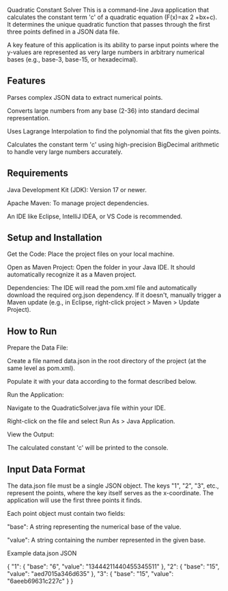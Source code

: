 Quadratic Constant Solver
This is a command-line Java application that calculates the constant term 'c' of a quadratic equation (F(x)=ax 
2
 +bx+c). It determines the unique quadratic function that passes through the first three points defined in a JSON data file.

A key feature of this application is its ability to parse input points where the y-values are represented as very large numbers in arbitrary numerical bases (e.g., base-3, base-15, or hexadecimal).

## Features
Parses complex JSON data to extract numerical points.

Converts large numbers from any base (2-36) into standard decimal representation.

Uses Lagrange Interpolation to find the polynomial that fits the given points.

Calculates the constant term 'c' using high-precision BigDecimal arithmetic to handle very large numbers accurately.

## Requirements
Java Development Kit (JDK): Version 17 or newer.

Apache Maven: To manage project dependencies.

An IDE like Eclipse, IntelliJ IDEA, or VS Code is recommended.

## Setup and Installation
Get the Code: Place the project files on your local machine.

Open as Maven Project: Open the folder in your Java IDE. It should automatically recognize it as a Maven project.

Dependencies: The IDE will read the pom.xml file and automatically download the required org.json dependency. If it doesn't, manually trigger a Maven update (e.g., in Eclipse, right-click project > Maven > Update Project).

## How to Run
Prepare the Data File:

Create a file named data.json in the root directory of the project (at the same level as pom.xml).

Populate it with your data according to the format described below.

Run the Application:

Navigate to the QuadraticSolver.java file within your IDE.

Right-click on the file and select Run As > Java Application.

View the Output:

The calculated constant 'c' will be printed to the console.

## Input Data Format
The data.json file must be a single JSON object. The keys "1", "2", "3", etc., represent the points, where the key itself serves as the x-coordinate. The application will use the first three points it finds.

Each point object must contain two fields:

"base": A string representing the numerical base of the value.

"value": A string containing the number represented in the given base.

Example data.json
JSON

{
  "1": {
    "base": "6",
    "value": "13444211440455345511"
  },
  "2": {
    "base": "15",
    "value": "aed7015a346d635"
  },
  "3": {
    "base": "15",
    "value": "6aeeb69631c227c"
  }
}
